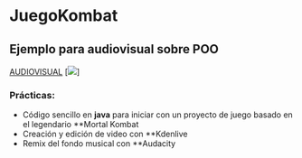 # JuegoKombat
## Ejemplo para audiovisual sobre POO

[AUDIOVISUAL](https://www.instagram.com/reel/CsmNt01s3HZ/?utm_source=ig_web_copy_link&igshid=MzRlODBiNWFlZA==) [![](https://www.google.com/url?sa=i&url=https%3A%2F%2Ftoppng.com%2Fshow_download%2F421053%2Finstagram-for-business-circle&psig=AOvVaw2qUS9Yd0mrYQnhEkKV6VQC&ust=1692902582688000&source=images&cd=vfe&opi=89978449&ved=0CBAQjRxqFwoTCOjAhNu384ADFQAAAAAdAAAAABAE)]


### Prácticas: 
- Código sencillo en **java** para iniciar con un proyecto de juego basado en el legendario **Mortal Kombat
- Creación y edición de video con **Kdenlive
- Remix del fondo musical con **Audacity
